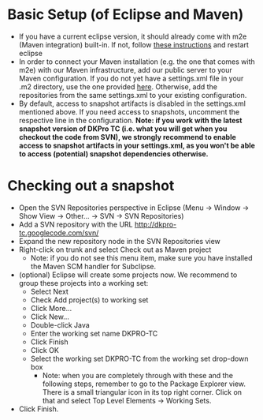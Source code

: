# Basic Setup (of Eclipse and Maven) #
  * If you have a current eclipse version, it should already come with m2e (Maven integration) built-in. If not, follow [these instructions](https://code.google.com/p/dkpro-core-asl/wiki/UserSetup) and restart eclipse
  * In order to connect your Maven installation (e.g. the one that comes with m2e) with our Maven infrastructure, add our public server to your Maven configuration. If you do not yet have a settings.xml file in your .m2 directory, use the one provided [here](https://dkpro-tc.googlecode.com/svn/wiki/misc/settings.xml). Otherwise, add the repositories from the same settings.xml to your existing configuration.
  * By default, access to snapshot artifacts is disabled in the settings.xml mentioned above. If you need access to snapshots, uncomment the respective line in the configuration. **Note: if you work with the latest snapshot version of DKPro TC (i.e. what you will get when you checkout the code from SVN), we strongly recommend to enable access to snapshot artifacts in your settings.xml, as you won't be able to access (potential) snapshot dependencies otherwise.**
# Checking out a snapshot #
  * Open the SVN Repositories perspective in Eclipse (Menu -> Window ->   Show View -> Other... -> SVN -> SVN Repositories)
  * Add a SVN repository with the URL http://dkpro-tc.googlecode.com/svn/
  * Expand the new repository node in the SVN Repositories view
  * Right-click on trunk and select Check out as Maven project
    * Note: if you do not see this menu item, make sure you have installed the Maven SCM handler for Subclipse.
  * (optional) Eclipse will create some projects now. We recommend to group these projects into a working set:
    * Select Next
    * Check Add project(s) to working set
    * Click More...
    * Click New...
    * Double-click Java
    * Enter the working set name DKPRO-TC
    * Click Finish
    * Click OK
    * Select the working set DKPRO-TC from the working set drop-down box
      * Note: when you are completely through with these and the following steps, remember to go to the Package Explorer view. There is a small triangular icon in its top right corner. Click on that and select Top   Level Elements -> Working Sets.
  * Click Finish.